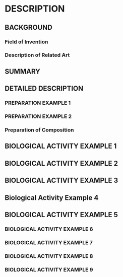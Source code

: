 # DESCRIPTION

## BACKGROUND

### Field of Invention

### Description of Related Art

## SUMMARY

## DETAILED DESCRIPTION

### PREPARATION EXAMPLE 1

### PREPARATION EXAMPLE 2

### Preparation of Composition

## BIOLOGICAL ACTIVITY EXAMPLE 1

## BIOLOGICAL ACTIVITY EXAMPLE 2

## BIOLOGICAL ACTIVITY EXAMPLE 3

## Biological Activity Example 4

## BIOLOGICAL ACTIVITY EXAMPLE 5

### BIOLOGICAL ACTIVITY EXAMPLE 6

### BIOLOGICAL ACTIVITY EXAMPLE 7

### BIOLOGICAL ACTIVITY EXAMPLE 8

### BIOLOGICAL ACTIVITY EXAMPLE 9

